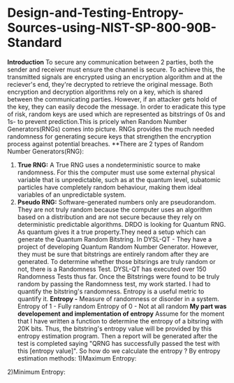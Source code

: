 # Design-and-Testing-Entropy-Sources-using-NIST-SP-800-90B-Standard
**Introduction**
To secure any communication between 2 parties, both the sender and receiver must ensure the channel is secure. To achieve this, the transmitted signals are encrypted  using an encryption algorithm and at the reciever's end, they're decrypted to retrieve the original message. Both encryption and decryption algorithms rely on a key, which is shared between the communicating parties.
However, if an attacker gets hold of the key, they can easily decode the message. In order to eradicate this type of risk, random keys are used which are represented as bitstrings of 0s and 1s- to prevent prediction.This is pricely when Random Number Generators(RNGs) comes into picture. RNGs provides the much needed randomness for generating secure keys that strengthen the encryption process against potential breaches.
**There are 2 types of Random Number Generators(RNG):
 1) **True RNG:** A True RNG uses a nondeterministic source to make randomness.
For this the computer must use some external physical variable that is unpredictable, such as at the quantum level, subatomic particles have completely random behaviour, making them ideal variables of an unpredictable system.
 2) **Pseudo RNG:** Software-generated numbers only are pseudorandom. They are not truly random because the computer uses an algorithm based on a distribution and are not secure because they rely on deterministic  predictable algorithms.
DRDO is looking for Quantum RNG. As quantum gives it a true property.They need a setup which can generate the Quantum Random Bitstring.
In DYSL-QT - They have a project of developing Quantum Random Number Generator. However, they must be sure that bitstrings are entirely random after they are generated.
To determine whether those bitsrings are truly random or not, there is a Randomness Test. DYSL-QT has executed over 150 Randomness Tests thus far.
Once the Bitstrings were found to be truly random by passing the Randomness test, my work started. I had to quantify the bitstring's randomness. Entropy is a useful metric to quantify it.
**Entropy -** Measure of randomness or disorder in a system.
Entropy of 1 - Fully random
Entropy of 0 -  Not at all random
**My part was developement and implementation of entropy**
Assume for the moment that I have written a function to determine the entropy of a bitsring with 20K bits. Thus, the bitstring's entropy value will be provided by this entropy estimation program.  Then a report will be generated after the test is completed saying "QRNG has successfully passed the test with this [entropy value]".
So how do we calculate the entropy ?
By entropy estimation methods:
1)Maximum Entropy:

2)Minimum Entropy:


